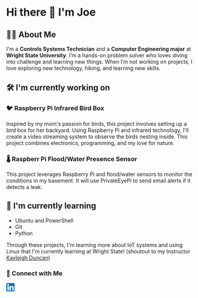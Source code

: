 #  Hi there 👋 I'm Joe

## 👨‍🎓 About Me
I'm a **Controls Systems Technician** and a **Computer Engineering major** at **Wright State University**. I’m a hands-on problem solver who loves diving into challenge and learning new things. When I’m not working on projects, I love exploring new technology, hiking, and learning new skills.

## 🛠 I'm currently working on

### 🐦 Raspberry Pi Infrared Bird Box
Inspired by my mom's passion for birds, this project involves setting up a bird box for her backyard. Using Raspberry Pi and infrared technology, I'll create a video streaming system to observe the birds nesting inside. This project combines electronics, programming, and my love for nature.

### 🌡️ Raspberr Pi Flood/Water Presence Sensor
This project leverages Raspberry Pi and flood/water sensors to monitor the conditions in my basement. It will use PrivateEyePi to send email alerts if it detects a leak.

## 🌱 I'm currently learning
- Ubuntu and PowerShell
- Git
- Python

Through these projects, I'm learning more about IoT systems and using Linux that I'm currently learning at Wright State! (shoutout to my Instructor [Kayleigh Duncan](https://github.com/pattonsgirl))

### 🤝 Connect with Me

<a href="https://www.linkedin.com/in/warnerjoseph"><img align="left" src="https://raw.githubusercontent.com/itsjoepro/itsjoepro/main/images/linkedin.svg" alt="Joseph Warner | LinkedIn" width="22px"/></a></br>